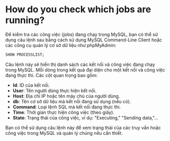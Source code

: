 # How do you check which jobs are running?

Để kiểm tra các công việc (jobs) đang chạy trong MySQL, bạn có thể sử dụng câu lệnh sau bằng cách sử dụng MySQL Command-Line Client hoặc các công cụ quản lý cơ sở dữ liệu như phpMyAdmin:

```sql
SHOW PROCESSLIST;

```

Câu lệnh này sẽ hiển thị danh sách các kết nối và công việc đang chạy trong MySQL. Mỗi dòng trong kết quả đại diện cho một kết nối và công việc đang thực thi. Các cột quan trọng bao gồm:

- **Id**: ID của kết nối.
- **User**: Tên người dùng thực hiện kết nối.
- **Host**: Địa chỉ IP hoặc tên máy chủ của người dùng.
- **db**: Tên cơ sở dữ liệu mà kết nối đang sử dụng (nếu có).
- **Command**: Loại lệnh SQL mà kết nối đang thực thi.
- **Time**: Thời gian thực hiện công việc (theo giây).
- **State**: Trạng thái của công việc, ví dụ: "Executing," "Sending data,"...

Bạn có thể sử dụng câu lệnh này để xem trạng thái của các truy vấn hoặc công việc trong MySQL và quản lý chúng nếu cần thiết.